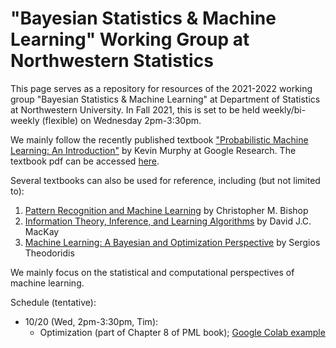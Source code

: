 # "Bayesian Statistics & Machine Learning" Working Group at Northwestern Statistics

This page serves as a repository for resources of the 2021-2022 working group "Bayesian Statistics & Machine Learning" at Department of Statistics at Northwestern University. In Fall 2021, this is set to be held weekly/bi-weekly (flexible) on Wednesday 2pm-3:30pm. 

We mainly follow the recently published textbook ["Probabilistic Machine Learning: An Introduction"](https://probml.github.io/pml-book/book1.html) by Kevin Murphy at Google Research. The textbook pdf can be accessed [here](https://github.com/probml/pml-book/releases/latest/download/book1.pdf). 

Several textbooks can also be used for reference, including (but not limited to): 
1. [Pattern Recognition and Machine Learning](https://www.microsoft.com/en-us/research/uploads/prod/2006/01/Bishop-Pattern-Recognition-and-Machine-Learning-2006.pdf) by Christopher M. Bishop
2. [Information Theory, Inference, and Learning Algorithms](http://www.inference.org.uk/itprnn/book.pdf) by David J.C. MacKay
3. [Machine Learning: A Bayesian and Optimization Perspective](https://iie.fing.edu.uy/~nacho/docs/libros/machine_learning_a_bayesian_perspective.pdf) by Sergios Theodoridis

We mainly focus on the statistical and computational perspectives of machine learning. 


Schedule (tentative):
* 10/20 (Wed, 2pm-3:30pm, Tim): 
  - Optimization (part of Chapter 8 of PML book); [Google Colab example](https://colab.research.google.com/drive/151Gvo5-o2VE_CwU-q7Nhr27A4bCUvrw2?usp=sharing)
 
